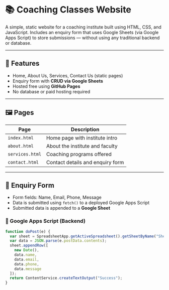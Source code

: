 # 📚 Coaching Classes Website

A simple, static website for a coaching institute built using HTML, CSS, and JavaScript. Includes an enquiry form that uses Google Sheets (via Google Apps Script) to store submissions — without using any traditional backend or database.

---

## 🚀 Features

- Home, About Us, Services, Contact Us (static pages)
- Enquiry form with **CRUD via Google Sheets**
- Hosted free using **GitHub Pages**
- No database or paid hosting required

---

## 🖼️ Pages

| Page         | Description                         |
|--------------|-------------------------------------|
| `index.html` | Home page with institute intro      |
| `about.html` | About the institute and faculty     |
| `services.html` | Coaching programs offered      |
| `contact.html` | Contact details and enquiry form  |

---

## 📩 Enquiry Form

- Form fields: Name, Email, Phone, Message
- Data is submitted using `fetch()` to a deployed Google Apps Script
- Submitted data is appended to a **Google Sheet**

### 🔧 Google Apps Script (Backend)
```javascript
function doPost(e) {
  var sheet = SpreadsheetApp.getActiveSpreadsheet().getSheetByName("Sheet1");
  var data = JSON.parse(e.postData.contents);
  sheet.appendRow([
    new Date(),
    data.name,
    data.email,
    data.phone,
    data.message
  ]);
  return ContentService.createTextOutput("Success");
}
